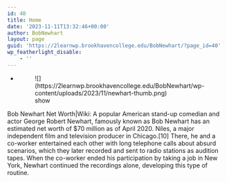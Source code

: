 ```yaml
---
id: 40
title: Home
date: '2023-11-11T13:32:46+00:00'
author: BobNewhart
layout: page
guid: 'https://2learnwp.brookhavencollege.edu/BobNewhart/?page_id=40'
wp_featherlight_disable:
    - ''
---
```


- <figure>![](https://2learnwp.brookhavencollege.edu/BobNewhart/wp-content/uploads/2023/11/newhart-thumb.png)<figcaption>show</figcaption></figure>

Bob Newhart Net Worth|Wiki: A popular American stand-up comedian and actor George Robert Newhart, famously known as Bob Newhart has an estimated net worth of $70 million as of April 2020. Niles, a major independent film and television producer in Chicago.\[10\] There, he and a co-worker entertained each other with long telephone calls about absurd scenarios, which they later recorded and sent to radio stations as audition tapes. When the co-worker ended his participation by taking a job in New York, Newhart continued the recordings alone, developing this type of routine.